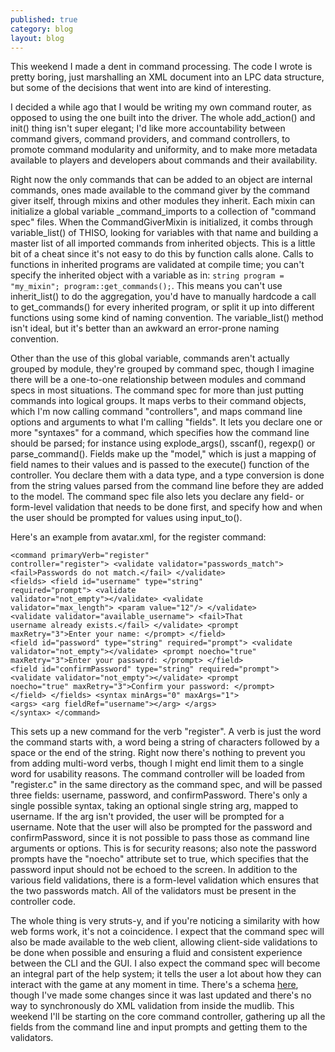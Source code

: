 ```yaml
---
published: true
category: blog
layout: blog
---
```


This weekend I made a dent in command processing. The code I wrote is pretty boring, just marshalling an XML document into an LPC data structure, but some of the decisions that went into are kind of interesting.

I decided a while ago that I would be writing my own command router, as opposed to using the one built into the driver. The whole add_action() and init() thing isn't super elegant; I'd like more accountability between command givers, command providers, and command controllers, to promote command modularity and uniformity, and to make more metadata available to players and developers about commands and their availability.

<!-- more -->

Right now the only commands that can be added to an object are internal commands, ones made available to the command giver by the command giver itself, through mixins and other modules they inherit. Each mixin can initialize a global variable _command_imports to a collection of "command spec" files. When the CommandGiverMixin is initialized, it combs through variable_list() of THISO, looking for variables with that name and building a master list of all imported commands from inherited objects. This is a little bit of a cheat since it's not easy to do this by function calls alone. Calls to functions in inherited programs are validated at compile time; you can't specify the inherited object with a variable as in: <code>string program = "my_mixin"; program::get_commands();</code>. This means you can't use inherit_list() to do the aggregation, you'd have to manually hardcode a call to get_commands() for every inherited program, or split it up into different functions using some kind of naming convention. The variable_list() method isn't ideal, but it's better than an awkward an error-prone naming convention.

Other than the use of this global variable, commands aren't actually grouped by module, they're grouped by command spec, though I imagine there will be a one-to-one relationship between modules and command specs in most situations. The command spec for more than just putting commands into logical groups. It maps verbs to their command objects, which I'm now calling command "controllers", and maps command line options and arguments to what I'm calling "fields". It lets you declare one or more "syntaxes" for a command, which specifies how the command line should be parsed; for instance using explode_args(), sscanf(), regexp() or parse_command(). Fields make up the "model," which is just a mapping of field names to their values and is passed to the execute() function of the controller. You declare them with a data type, and a type conversion is done from the string values parsed from the command line before they are added to the model. The command spec file also lets you declare any field- or form-level validation that needs to be done first, and specify how and when the user should be prompted for values using input_to().

Here's an example from avatar.xml, for the register command:

<code><pre>&lt;command primaryVerb="register" controller="register"&gt;
  &lt;validate validator="passwords_match"&gt;
    &lt;fail&gt;Passwords do not match.&lt;/fail&gt;
  &lt;/validate&gt;
  &lt;fields&gt;
    &lt;field id="username" type="string" required="prompt"&gt;
      &lt;validate validator="not_empty"&gt;&lt;/validate&gt;
      &lt;validate validator="max_length"&gt;
        &lt;param value="12"/&gt;
      &lt;/validate&gt;
      &lt;validate validator="available_username"&gt;
        &lt;fail&gt;That username already exists.&lt;/fail&gt;
      &lt;/validate&gt;
      &lt;prompt maxRetry="3"&gt;Enter your name: &lt;/prompt&gt;
    &lt;/field&gt;
    &lt;field id="password" type="string" required="prompt"&gt;
      &lt;validate validator="not_empty"&gt;&lt;/validate&gt;
      &lt;prompt noecho="true" maxRetry="3"&gt;Enter your password: &lt;/prompt&gt;
    &lt;/field&gt;
    &lt;field id="confirmPassword" type="string" required="prompt"&gt;
      &lt;validate validator="not_empty"&gt;&lt;/validate&gt;
      &lt;prompt noecho="true" maxRetry="3"&gt;Confirm your password: &lt;/prompt&gt;
    &lt;/field&gt;
  &lt;/fields&gt;
  &lt;syntax minArgs="0" maxArgs="1"&gt;
    &lt;args&gt;
      &lt;arg fieldRef="username"&gt;&lt;/arg&gt;
    &lt;/args&gt;
  &lt;/syntax&gt;
&lt;/command&gt;</pre></code>

This sets up a new command for the verb "register". A verb is just the word the command starts with, a word being a string of characters followed by a space or the end of the string. Right now there's nothing to prevent you from adding multi-word verbs, though I might end limit them to a single word for usability reasons. The command controller will be loaded from "register.c" in the same directory as the command spec, and will be passed three fields: username, password, and confirmPassword. There's only a single possible syntax, taking an optional single string arg, mapped to username. If the arg isn't provided, the user will be prompted for a username. Note that the user will also be prompted for the password and confirmPassword, since it is not possible to pass those as command line arguments or options. This is for security reasons; also note the password prompts have the "noecho" attribute set to true, which specifies that the password input should not be echoed to the screen. In addition to the various field validations, there is a form-level validation which ensures that the two passwords match. All of the validators must be present in the controller code.

The whole thing is very struts-y, and if you're noticing a similarity with how web forms work, it's not a coincidence. I expect that the command spec will also be made available to the web client, allowing client-side validations to be done when possible and ensuring a fluid and consistent experience between the CLI and the GUI. I also expect the command spec will become an integral part of the help system; it tells the user a lot about how they can interact with the game at any moment in time. There's a schema [here](https://github.com/bobalu113/gabbo/blob/master/mudlib/platform/.etc/command.xsd), though I've made some changes since it was last updated and there's no way to synchronously do XML validation from inside the mudlib. This weekend I'll be starting on the core command controller, gathering up all the fields from the command line and input prompts and getting them to the validators.
